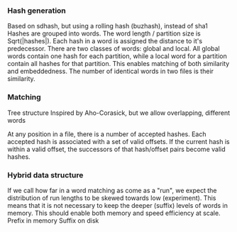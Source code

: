 ### Hash generation
Based on sdhash, but using a rolling hash (buzhash), instead of sha1
Hashes are grouped into words.
The word length / partition size is Sqrt(|hashes|). Each hash in a word is assigned the distance to it's predecessor.
There are two classes of words: global and local. All global words contain one hash for each partition, while a local word for a partition contain all hashes for that partition. This enables matching of both similarity and embeddedness.
The number of identical words in two files is their similarity.

### Matching
Tree structure
Inspired by Aho-Corasick, but we allow overlapping, different words

At any position in a file, there is a number of accepted hashes. Each accepted hash is associated with a set of valid offsets. If the current hash is within a valid offset, the successors of that hash/offset pairs become valid hashes.

### Hybrid data structure
If we call how far in a word matching as come as a "run", we expect the distribution of run lengths to be skewed towards low (experiment). This means that it is not necessary to keep the deeper (suffix) levels of words in memory. This should enable both memory and speed efficiency at scale.
Prefix in memory
Suffix on disk

